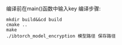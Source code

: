 编译前在main()函数中输入key
编译步骤:
```
mkdir build&&cd build
cmake ..
make 
./ibtorch_model_encryption 模型路径 保存路径
```

